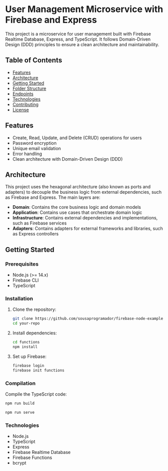 # User Management Microservice with Firebase and Express

This project is a microservice for user management built with Firebase Realtime Database, Express, and TypeScript. It follows Domain-Driven Design (DDD) principles to ensure a clean architecture and maintainability.

## Table of Contents

- [Features](#features)
- [Architecture](#architecture)
- [Getting Started](#getting-started)
- [Folder Structure](#folder-structure)
- [Endpoints](#endpoints)
- [Technologies](#technologies)
- [Contributing](#contributing)
- [License](#license)

## Features

- Create, Read, Update, and Delete (CRUD) operations for users
- Password encryption
- Unique email validation
- Error handling
- Clean architecture with Domain-Driven Design (DDD)

## Architecture

This project uses the hexagonal architecture (also known as ports and adapters) to decouple the business logic from external dependencies, such as Firebase and Express. The main layers are:

- **Domain**: Contains the core business logic and domain models
- **Application**: Contains use cases that orchestrate domain logic
- **Infrastructure**: Contains external dependencies and implementations, such as Firebase services
- **Adapters**: Contains adapters for external frameworks and libraries, such as Express controllers

## Getting Started

### Prerequisites

- Node.js (>= 14.x)
- Firebase CLI
- TypeScript

### Installation

1. Clone the repository:

   ```sh
   git clone https://github.com/sousaprogramador/firebase-node-example.git
   cd your-repo
   ```

2. Install dependencies:

   ```sh
   cd functions
   npm install
   ```

3. Set up Firebase:

   ```sh
   firebase login
   firebase init functions
   ```

### Compilation

Compile the TypeScript code:

```sh
npm run build
```

```sh
npm run serve
```

### Technologies

- Node.js
- TypeScript
- Express
- Firebase Realtime Database
- Firebase Functions
- bcrypt
